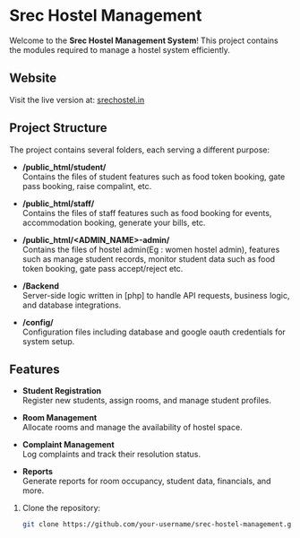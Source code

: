 # Srec Hostel Management

Welcome to the **Srec Hostel Management System**! This project contains the modules required to manage a hostel system efficiently.

## Website
Visit the live version at: [srechostel.in](https://srechostel.in)

## Project Structure

The project contains several folders, each serving a different purpose:

- **/public_html/student/**  
  Contains the files of student features such as food token booking, gate pass booking, raise compalint, etc.

- **/public_html/staff/**  
  Contains the files of staff features such as food booking for events, accommodation booking, generate your bills, etc.

- **/public_html/<ADMIN_NAME>-admin/**  
  Contains the files of hostel admin(Eg : women hostel admin), features such as manage student records, monitor student data such as food token booking, gate pass accept/reject  etc.

- **/Backend**  
  Server-side logic written in [php] to handle API requests, business logic, and database integrations.

- **/config/**  
  Configuration files including database and google oauth credentials for system setup.



## Features

- **Student Registration**  
  Register new students, assign rooms, and manage student profiles.

- **Room Management**  
  Allocate rooms and manage the availability of hostel space.

- **Complaint Management**  
  Log complaints and track their resolution status.

- **Reports**  
  Generate reports for room occupancy, student data, financials, and more.





1. Clone the repository:
   ```bash
   git clone https://github.com/your-username/srec-hostel-management.git



